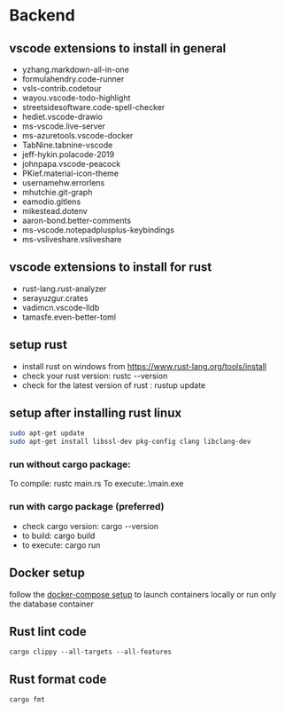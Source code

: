# Backend

## vscode extensions to install in general

- yzhang.markdown-all-in-one
- formulahendry.code-runner
- vsls-contrib.codetour
- wayou.vscode-todo-highlight
- streetsidesoftware.code-spell-checker
- hediet.vscode-drawio
- ms-vscode.live-server
- ms-azuretools.vscode-docker
- TabNine.tabnine-vscode
- jeff-hykin.polacode-2019
- johnpapa.vscode-peacock
- PKief.material-icon-theme
- usernamehw.errorlens
- mhutchie.git-graph
- eamodio.gitlens
- mikestead.dotenv
- aaron-bond.better-comments
- ms-vscode.notepadplusplus-keybindings
- ms-vsliveshare.vsliveshare

## vscode extensions to install for rust

- rust-lang.rust-analyzer
- serayuzgur.crates
- vadimcn.vscode-lldb
- tamasfe.even-better-toml

## setup rust

- install rust on windows from https://www.rust-lang.org/tools/install
- check your rust version: rustc --version
- check for the latest version of rust : rustup update

## setup after installing rust linux

```bash
sudo apt-get update
sudo apt-get install libssl-dev pkg-config clang libclang-dev
```

### run without cargo package:

To compile: rustc main.rs
To execute:.\main.exe

### run with cargo package (preferred)

- check cargo version: cargo --version
- to build: cargo build
- to execute: cargo run

## Docker setup

follow the [docker-compose setup](./container/README.Docker.md) to launch containers locally or run only the database container

## Rust lint code

```
cargo clippy --all-targets --all-features
```

## Rust format code

```
cargo fmt
```
